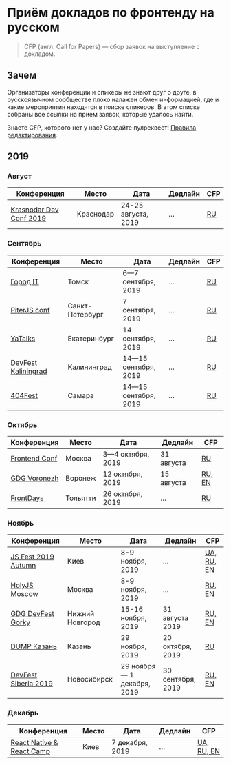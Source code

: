 # Приём докладов по фронтенду на русском

> CFP (англ. Call for Papers) — сбор заявок на выступление с докладом.

## Зачем

Организаторы конференции и спикеры не знают друг о друге,
в русскоязычном сообществе плохо налажен обмен информацией,
где и какие мероприятия находятся в поиске спикеров.
В этом списке собраны все ссылки на прием заявок, которые удалось найти.

Знаете CFP, которого нет у нас? Создайте пулреквест! [Правила редактирования](CONTRIBUTION.md).

## 2019

### Август

| Конференция | Место | Дата | Дедлайн | CFP |
| ---------- | -------- | ---- | ------------------- | ------------------------ |
| [Krasnodar Dev Conf 2019](https://krd.dev/events/14) | Краснодар | 24-25 августа, 2019 | … | [RU](https://forms.yandex.ru/u/5c9e04c219621d276214ff7a/) |


### Сентябрь

| Конференция | Место | Дата | Дедлайн | CFP |
| ---------- | -------- | ---- | ------------------- | ------------------------ |
| [Город IT](http://gorod.it/) | Томск | 6—7 сентября, 2019 | … | [RU](http://gorod.it/) |
| [PiterJS conf](https://conf.piterjs.org/?utm_source=twitter.com&utm_medium=social&utm_campaign=cfpform) | Санкт-Петербург | 7 сентября, 2019 | … | [RU](https://docs.google.com/forms/d/e/1FAIpQLSc7qjECJjJXNmlaqgDboAnvsXZyo5K1w6ZVqejEoYmxEwpc7w/viewform) |
| [YaTalks](https://events.yandex.ru/events/meetings/14-sep-2019/) | Екатеринбург | 14 сентября, 2019 | … | [RU](https://forms.yandex.ru/surveys/10012640/) |
| [DevFest Kaliningrad](http://devfest.kantiana.ru/) | Калининград | 14—15 сентября, 2019 | … | [RU](http://devfest.kantiana.ru/speakers) |
| [404Fest](https://2019.404fest.ru/) | Самара | 14—15 сентября, 2019 | … | [RU](https://docs.google.com/forms/d/e/1FAIpQLScKE6sONDlZE9NXqBAyiP61sxJaIekFMdTAV4A6CMntbBVSqg/viewform) |

### Октябрь

| Конференция | Место | Дата | Дедлайн | CFP |
| ---------- | -------- | ---- | ------------------- | ------------------------ |
| [Frontend Conf](http://frontendconf.ru/moscow/2019) | Москва | 3—4 октября, 2019 | 31 августа | [RU](https://conf.ontico.ru/lectures/propose?conference=fc2019-moscow) |
| [GDG Voronezh](https://gdgvrn.ru/) | Воронеж | 12 октября, 2019 | 15 августа | [RU, EN](https://docs.google.com/forms/d/e/1FAIpQLSe15BaDDwHXX4ZyrgkYLfWsShpwDzPU-OT6a28x2ddPoE8Cbg/viewform) |
| [FrontDays](https://frontdays.ru/) | Тольятти | 26 октября, 2019 | … | [RU](https://docs.google.com/forms/d/e/1FAIpQLSdr_JoPmEpI9skzVM60lCgQPOyuVspYOHETXI5tbRdeunQgGQ/viewform) |

### Ноябрь

| Конференция | Место | Дата | Дедлайн | CFP |
| ---------- | -------- | ---- | ------------------- | ------------------------ |
| [JS Fest 2019 Autumn](http://jsfest.com.ua/) | Киев | 8-9 ноября, 2019 | … | [UA](http://jsfest.com.ua/speakers.html), [RU](http://jsfest.com.ua/speakers_rus.html), [EN](http://jsfest.com.ua/speakers_eng.html) |
| [HolyJS Moscow](https://holyjs-moscow.ru/) | Москва | 8-9 ноября, 2019 | … | [RU](https://holyjs-moscow.ru/callforpapers/), [EN](https://holyjs-moscow.ru/en/callforpapers/) |
| [GDG DevFest Gorky](https://devfest.gdgnn.ru/) | Нижний Новгород | 15-16 ноября, 2019 | 31 августа 2019 | [RU, EN](https://docs.google.com/forms/d/e/1FAIpQLScDPfxdsB9beimUWrfMaf6agZtmdA8n9F6y10pdJvOfL8pU0A/viewform) |
| [DUMP Казань](https://dump-kazan.ru/) | Казань | 29 ноября, 2019 | 20 октября, 2019 | [RU](https://dump-kazan.ru/) |
| [DevFest Siberia 2019](https://gdg-siberia.com/) | Новосибирск | 29 ноября — 1 декабря, 2019 | 30 сентября, 2019 | [RU, EN](https://www.papercall.io/dfsiberia19) |

### Декабрь

| Конференция | Место | Дата | Дедлайн | CFP |
| ---------- | -------- | ---- | ------------------- | ------------------------ |
| [React Native & React Camp](http://2019.reactnative.com.ua/) | Киев | 7 декабря, 2019 | … | [UA, RU, EN](http://2019.reactnative.com.ua/call-for-paper) |

